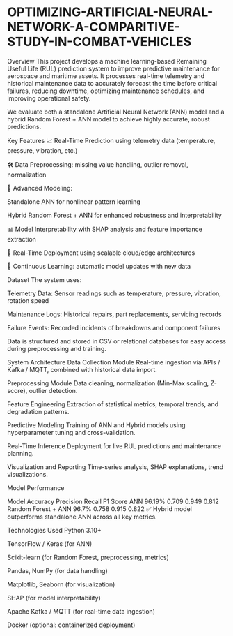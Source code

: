# OPTIMIZING-ARTIFICIAL-NEURAL-NETWORK-A-COMPARITIVE-STUDY-IN-COMBAT-VEHICLES
Overview
This project develops a machine learning-based Remaining Useful Life (RUL) prediction system to improve predictive maintenance for aerospace and maritime assets.
It processes real-time telemetry and historical maintenance data to accurately forecast the time before critical failures, reducing downtime, optimizing maintenance schedules, and improving operational safety.

We evaluate both a standalone Artificial Neural Network (ANN) model and a hybrid Random Forest + ANN model to achieve highly accurate, robust predictions.

Key Features
📈 Real-Time Prediction using telemetry data (temperature, pressure, vibration, etc.)

🛠 Data Preprocessing: missing value handling, outlier removal, normalization

🧠 Advanced Modeling:

Standalone ANN for nonlinear pattern learning

Hybrid Random Forest + ANN for enhanced robustness and interpretability

📊 Model Interpretability with SHAP analysis and feature importance extraction

🚀 Real-Time Deployment using scalable cloud/edge architectures

🔄 Continuous Learning: automatic model updates with new data

Dataset
The system uses:

Telemetry Data: Sensor readings such as temperature, pressure, vibration, rotation speed

Maintenance Logs: Historical repairs, part replacements, servicing records

Failure Events: Recorded incidents of breakdowns and component failures

Data is structured and stored in CSV or relational databases for easy access during preprocessing and training.

System Architecture
Data Collection Module
Real-time ingestion via APIs / Kafka / MQTT, combined with historical data import.

Preprocessing Module
Data cleaning, normalization (Min-Max scaling, Z-score), outlier detection.

Feature Engineering
Extraction of statistical metrics, temporal trends, and degradation patterns.

Predictive Modeling
Training of ANN and Hybrid models using hyperparameter tuning and cross-validation.

Real-Time Inference
Deployment for live RUL predictions and maintenance planning.

Visualization and Reporting
Time-series analysis, SHAP explanations, trend visualizations.

Model Performance

Model	Accuracy	Precision	Recall	F1 Score
ANN	96.19%	0.709	0.949	0.812
Random Forest + ANN	96.7%	0.758	0.915	0.822
✅ Hybrid model outperforms standalone ANN across all key metrics.

Technologies Used
Python 3.10+

TensorFlow / Keras (for ANN)

Scikit-learn (for Random Forest, preprocessing, metrics)

Pandas, NumPy (for data handling)

Matplotlib, Seaborn (for visualization)

SHAP (for model interpretability)

Apache Kafka / MQTT (for real-time data ingestion)

Docker (optional: containerized deployment)
